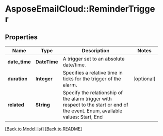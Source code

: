 # AsposeEmailCloud::ReminderTrigger
## Properties
Name | Type | Description | Notes
------------ | ------------- | ------------- | -------------
**date_time** | **DateTime** | A trigger set to an absolute date/time. | 
**duration** | **Integer** | Specifies a relative time in ticks for the trigger of the alarm.              | [optional] 
**related** | **String** | Specify the relationship of the alarm trigger with respect to the start or end of the event. Enum, available values: Start, End | 



[[Back to Model list]](Models.md) [[Back to README]](README.md)



